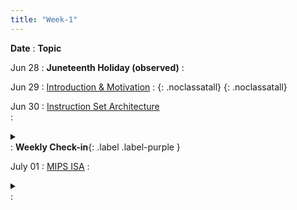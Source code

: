 ```yaml
---
title: "Week-1"
---
```


**Date**
  : **Topic**

Jun 28
: **Juneteenth Holiday (observed)**
  : [](#)

Jun 29
: [Introduction & Motivation](#) 
  : [<i class="icon fas fa-file-pdf"></i>](# "slides"){: .noclassatall} [<i class="icon fas fas fa-video"></i>](# "video"){: .noclassatall} [<i class="icon fas fa-chalkboard-teacher"></i>](# "annotated slides")

Jun 30
: [Instruction Set Architecture](#)  
  : <details  title="recommended readings"  class="my"><summary><i class="icon fas fa-book-reader "></i></summary><span class="fs-2">Skim 2.1,2.2 Read 2.3-2.5 </span></details> 
  :  **Weekly Check-in**{: .label .label-purple } 


July 01
: [MIPS ISA](#) 
  : <details title="recommended readings" class="my"><summary><i class="icon fas fa-book-reader "></i></summary><span class="fs-2">Skim 2.10 Read 2.6-2.8,2.19 </span></details>
  : 
  
    


